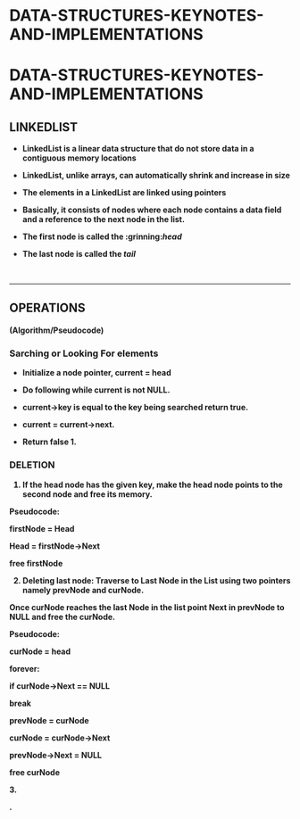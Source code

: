 # DATA-STRUCTURES-KEYNOTES-AND-IMPLEMENTATIONS
# DATA-STRUCTURES-KEYNOTES-AND-IMPLEMENTATIONS
<h2><b>LINKEDLIST<b></h2>
    
   * LinkedList is a linear data structure that do not store data in a contiguous memory locations</p>
   * <p>LinkedList, unlike arrays, can automatically shrink and increase in size</p>
   * <p>The elements in a LinkedList are linked using pointers</p>
   * <p>Basically, it consists of nodes where each node contains a data field and a reference to the next node in the list.</p>
   * <p>The first node is called the :grinning:<I>head</I></p>
   * <p>The last node is called the <I>tail</I></p><br>
***
<h2>OPERATIONS</h2> <h4>(Algorithm/Pseudocode)</h4>
  <b><h3>Sarching or Looking For elements</h3></b>
  
  * <p>Initialize a node pointer, current = head</p>
  * <p>Do following while current is not NULL.</p>
  * <p>current->key is equal to the key being searched return true.</p>
  * <p>current = current->next.</p>
  * <p>Return false 1. </p>

  <b><h3>DELETION</h3></b>
  
  1. <p>If the head node has the given key, make the head node points to the second node and free its memory.</p>
  Pseudocode:
  <p>firstNode = Head</p>
  <p>Head = firstNode->Next</p>
  <p>free firstNode</p>
  
  2. <p><b>Deleting last node: </b>Traverse to Last Node in the List using two pointers namely prevNode and curNode. 
  Once curNode reaches the last Node in the list point Next in prevNode to NULL and free the curNode.</p>
  <p>Pseudocode:</p>
  <p>curNode = head</p>
<p>forever:</p>
<p> if curNode->Next == NULL</p>
 <p>break</p>
 <p>prevNode = curNode</p>
 <p>curNode = curNode->Next</p>
 <p>prevNode->Next = NULL</p>
<p>free curNode</p>
  3. <p>.</p>

